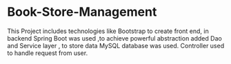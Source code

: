 # Book-Store-Management
This Project includes technologies like Bootstrap to create front end, in  backend Spring Boot  was used ,to achieve powerful abstraction  added Dao and Service layer , to store data MySQL database was used.  Controller  used to handle request from user.
